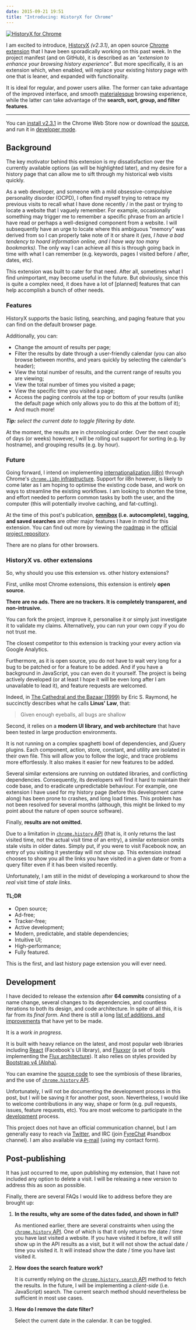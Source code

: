 ```yaml
---
date: 2015-09-21 19:51
title: "Introducing: HistoryX for Chrome"
---
```


[![HistoryX for Chrome](/img/historyx.png)](/img/historyx.png)

I am excited to introduce, [HistoryX][source] _(v2.3.1)_, an open source [Chrome extension][download] that I have been sporadically working on this past week. In the project manifest (and on GitHub), it is described as an _"extension to enhance your browsing history experience"_. But more specifically, it is an extension which, when enabled, will replace your existing history page with one that is leaner, and expanded with functionality.

It is ideal for regular, and power users alike. The former can take advantage of the improved interface, and smooth [materialesque][material] browsing experience, while the latter can take advantage of the **search, sort, group, and filter features**.

<!--more-->

---


You can [install v2.3.1][download] in the Chrome Web Store now or download the [source][], and run it in [developer mode][].


## Background

The key motivator behind this extension is my dissatisfaction over the currently available options (as will be highlighted later), and my desire for a history page that can allow me to sift through my historical web visits quickly.

As a web developer, and someone with a mild obsessive-compulsive personality disorder (OCPD), I often find myself trying to retrace my previous visits to recall what I have done recently / in the past or trying to locate a website that I vaguely remember.
For example, occasionally something may trigger me to remember a specific phrase from an article I have read or perhaps a well-designed component from a website.  I will subsequently have an urge to locate where this ambiguous "memory" was derived from so I can properly take note of it or share it _(yes, I have a bad tendency to hoard information online, and I have way too many bookmarks)_. The only way I can achieve all this is through going back in time with what I can remember (e.g. keywords, pages I visited before / after, dates, etc).

This extension was built to cater for that need. After all, sometimes what I find unimportant, may become useful in the future. But obviously, since this is quite a complex need, it does have a lot of [planned] features that can help accomplish a bunch of other needs.


### Features

HistoryX supports the basic listing, searching, and paging feature that you can find on the default browser page.

Additionally, you can:

- Change the amount of results per page;
- Filter the results by date through a user-friendly calendar (you can also browse between months, and years quickly by selecting the calendar's header);
- View the total number of results, and the current range of results you are viewing;
- View the total number of times you visited a page;
- View the specific time you visited a page;
- Access the paging controls at the top or bottom of your results (unlike the default page which only allows you to do this at the bottom of it);
- And much more!

_**Tip:** select the current date to toggle filtering by date._

At the moment, the results are in chronological order. Over the next couple of days (or weeks) however, I will be rolling out support for sorting (e.g. by hostname), and grouping results (e.g. by hour).


### Future

Going forward, I intend on implementing [internationalization (il8n)][il8n wiki] through Chrome's [`chrome.i18n` infrastructure][il8n]. Support for il8n however, is likely to come later as I am hoping to optimise the existing code base, and work on ways to streamline the existing workflows. I am looking to shorten the time, and effort needed to perform common tasks by both the user, and the computer (this will potentially involve caching, and fat-cutting).

At the time of this post's publication, **[omnibox][] (i.e. autocomplete), tagging, and saved searches** are other major features I have in mind for this extension. You can find out more by viewing the [roadmap] in the [official project repository][source].

There are no plans for other browsers.


### HistoryX vs. other extensions

So, why should you use this extension vs. other history extensions?

First, unlike most Chrome extensions, this extension is entirely **open source.**

**There are no ads. There are no trackers. It is completely transparent, and non-intrusive.**

You can fork the project, improve it, personalise it or simply just investigate it to validate my claims. Alternatively, you can run your own copy if you do not trust me.

The closest competitor to this extension is tracking your every action via Google Analytics.

Furthermore, as it is open source, you do not have to wait very long for a bug to be patched or for a feature to be added. And if you have a background in JavaScript, you can even do it yourself. The project is being actively developed (or at least I hope it will be even long after I am unavailable to lead it), and feature requests are welcomed.

Indeed, in [The Cathedral and the Bazaar (1999)][catbaz] by Eric S. Raymond, he succinctly describes what he calls **Linus' Law**, that:

> Given enough eyeballs, all bugs are shallow

Second, it relies on a **modern UI library, and web architecture** that have been tested in large production environments.

It is not running on a complex spaghetti bowl of dependencies, and jQuery plugins. Each component, action, store, constant, and utility are isolated in their own file. This will allow you to follow the logic, and trace problems more effortlessly. It also makes it easier for new features to be added.

Several similar extensions are running on outdated libraries, and conflicting dependencies. Consequently, its developers will find it hard to maintain their code base, and to eradicate unpredictable behaviour.
For example, one extension I have used for my history page (before this development came along) has been prone to crashes, and long load times. This problem has not been resolved for several months (although, this might be linked to my point about the nature of open source software).

Finally, **results are not omitted.**

Due to a limitation in [`chrome.history` API][history API] (that is, it only returns the last visited time, not the actual visit time of an entry), a similar extension omits stale visits in older dates. Simply put, if you were to visit Facebook now, an entry of you visiting it yesterday will not show up. This extension instead chooses to show you all the links you have visited in a given date or from a query filter even if it has been visited recently.

Unfortunately, I am still in the midst of developing a workaround to show the _real_ visit time of _stale links_.


#### TL;DR

- Open source;
- Ad-free;
- Tracker-free;
- Active development;
- Modern, predictable, and stable dependencies;
- Intuitive UI;
- High-performance;
- Fully featured.

This is the first, and last history page extension you will ever need.


## Development

I have decided to release the extension after **64 commits** consisting of a name change, several changes to its dependencies, and countless iterations to both its design, and code architecture. In spite of all this, it is far from its _final form_. And there is still a long [list of additions, and improvements][roadmap] that have yet to be made.

It is a _work in progress_.

It is built with heavy reliance on the latest, and most popular web libraries including [React][react] (Facebook's UI library), and [Fluxxor][fluxxor] (a set of tools implementing the [Flux architecture][flux]). It also relies on styles provided by [Bootstrap v4 (Alpha)][bootstrap].

You can examine the [source code][source] to see the symbiosis of these libraries, and the use of [`chrome.history` API][history API].

Unfortunately, I will not be documenting the development process in this post, but I will be saving it for another post, soon. Nevertheless, I would like to welcome contributions in any way, shape or form (e.g. pull requests, issues, feature requests, etc). You are most welcome to participate in the [development][source] process.

This project does not have an official communication channel, but I am generally easy to reach via [Twitter][twitter], and IRC (join [FyreChat][irc] #sandbox channel). I am also available via [e-mail][contact] (using my contact form).


## Post-publishing

It has just occurred to me, upon publishing my extension, that I have not included any option to delete a visit. I will be releasing a new version to address this as soon as possible.

Finally, there are several FAQs I would like to address before they are brought up:

1. **In the results, why are some of the dates faded, and shown in full?**

    As mentioned earlier, there are several constraints when using the [`chrome.history` API][history API]. One of which is that it only returns the date / time you have last visited a website. If you have visited it before, it will still show up in the API results as a visit, but it will not show the actual date / time you visited it. It will instead show the date / time you have last visited it.

2. **How does the search feature work?**

    It is currently relying on the [`chrome.history.search` API][search API] method to fetch the results. In the future, I will be implementing a _client-side_ (i.e. JavaScript) search. The current search method should nevertheless be sufficient in most use cases.

3. **How do I remove the date filter?**

    Select the current date in the calendar. It can be toggled.





[download]: https://chrome.google.com/webstore/detail/historyx/eogcblpflkiminggblnpdhmdkihgceif?hl=en-GB&gl=GB
[source]: https://github.com/MrSaints/historyx
[developer mode]: https://developer.chrome.com/extensions/getstarted#unpacked
[react]: https://facebook.github.io/react/
[fluxxor]: https://github.com/BinaryMuse/fluxxor
[flux]: https://facebook.github.io/flux/
[bootstrap]: http://v4-alpha.getbootstrap.com/
[material]: https://www.google.com/design/spec/material-design/introduction.html
[history API]: https://developer.chrome.com/extensions/history
[search API]: https://developer.chrome.com/extensions/history#method-search
[omnibox]: https://developer.chrome.com/extensions/omnibox
[il8n]: https://developer.chrome.com/extensions/i18n
[il8n wiki]: https://en.wikipedia.org/wiki/Internationalization_and_localization
[catbaz]: https://en.wikipedia.org/wiki/The_Cathedral_and_the_Bazaar
[roadmap]: https://github.com/MrSaints/historyx/issues/1
[twitter]: https://twitter.com/MrSaints
[irc]: http://www.fyrechat.net/
[contact]: /hello